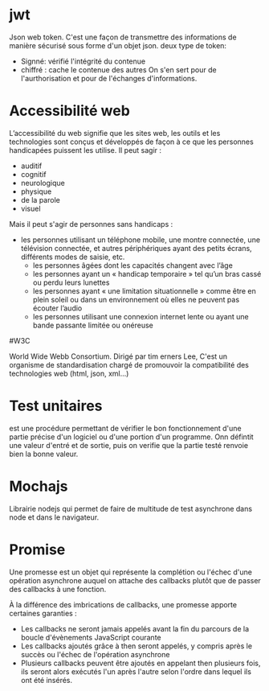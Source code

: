 # jwt

Json web token. C'est une façon de transmettre des informations de manière sécurisé sous forme
d'un objet json. deux type de token:

- Signné: vérifié l'intégrité du contenue
- chiffré : cache le contenue des autres
  On s'en sert pour de l'aurthorisation et pour de l'échanges d'informations.

# Accessibilité web

L’accessibilité du web signifie que les sites web, les outils et les technologies sont conçus et développés de façon à ce que les personnes handicapées puissent les utilise. Il peut sagir :

- auditif
- cognitif
- neurologique
- physique
- de la parole
- visuel

Mais il peut s'agir de personnes sans handicaps :

- les personnes utilisant un téléphone mobile, une montre connectée, une télévision connectée, et autres périphériques ayant des petits écrans, différents modes de saisie, etc.
  - les personnes âgées dont les capacités changent avec l’âge
  - les personnes ayant un « handicap temporaire » tel qu’un bras cassé ou perdu leurs lunettes
  - les personnes ayant « une limitation situationnelle » comme être en plein soleil ou dans un environnement où elles ne peuvent pas écouter l’audio
  - les personnes utilisant une connexion internet lente ou ayant une bande passante limitée ou onéreuse

#W3C

World Wide Webb Consortium. Dirigé par tim erners Lee, C'est un organisme de standardisation chargé de promouvoir la compatibilité des technologies web (html, json, xml...)

# Test unitaires

est une procédure permettant de vérifier le bon fonctionnement d'une partie précise d'un logiciel ou d'une portion d'un programme. Onn défintit une valeur d'entré et de sortie, puis on verifie que la partie testé renvoie bien la bonne valeur.

# Mochajs

Librairie nodejs qui permet de faire de multitude de test asynchrone dans node et dans le navigateur.

# Promise

Une promesse est un objet qui représente la complétion ou l'échec d'une opération asynchrone auquel on attache des callbacks plutôt que de passer des callbacks à une fonction.

À la différence des imbrications de callbacks, une promesse apporte certaines garanties :

- Les callbacks ne seront jamais appelés avant la fin du parcours de la boucle d'évènements JavaScript courante
- Les callbacks ajoutés grâce à then seront appelés, y compris après le succès ou l'échec de l'opération asynchrone
- Plusieurs callbacks peuvent être ajoutés en appelant then plusieurs fois, ils seront alors exécutés l'un après l'autre selon l'ordre dans lequel ils ont été insérés.
